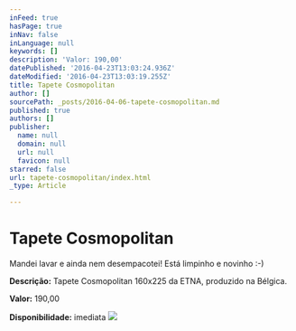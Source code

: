 ```yaml
---
inFeed: true
hasPage: true
inNav: false
inLanguage: null
keywords: []
description: 'Valor: 190,00'
datePublished: '2016-04-23T13:03:24.936Z'
dateModified: '2016-04-23T13:03:19.255Z'
title: Tapete Cosmopolitan
author: []
sourcePath: _posts/2016-04-06-tapete-cosmopolitan.md
published: true
authors: []
publisher:
  name: null
  domain: null
  url: null
  favicon: null
starred: false
url: tapete-cosmopolitan/index.html
_type: Article

---
```

# Tapete Cosmopolitan

Mandei lavar e ainda nem desempacotei! Está limpinho e novinho :-)

**Descrição:** Tapete Cosmopolitan 160x225 da ETNA, produzido na Bélgica.

**Valor:** 190,00

**Disponibilidade:** imediata
![](https://the-grid-user-content.s3-us-west-2.amazonaws.com/77070daa-171b-499f-a311-4305ed5520dc.jpg)